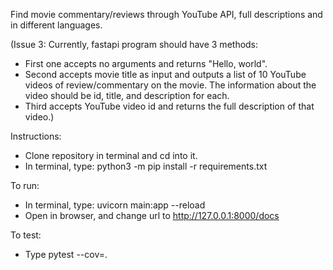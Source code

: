 Find movie commentary/reviews through YouTube API, full descriptions and in different languages.

(Issue 3: Currently, fastapi program should have 3 methods:
* First one accepts no arguments and returns "Hello, world".
* Second accepts movie title as input and outputs a list of 10 YouTube videos of review/commentary on the movie.
 The information about the video should be id, title, and description for each.
* Third accepts YouTube video id and returns the full description of that video.)

Instructions:
* Clone repository in terminal and cd into it.
* In terminal, type: python3 -m pip install -r requirements.txt

To run:
* In terminal, type: uvicorn main:app --reload
* Open in browser, and change url to http://127.0.0.1:8000/docs

To test:
* Type pytest --cov=.